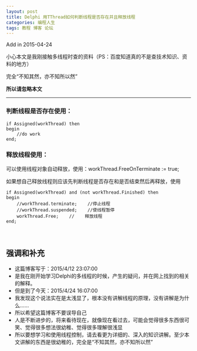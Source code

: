```yaml
---
layout: post
title: Delphi 用TThread如何判断线程是否存在并且释放线程
categories: 编程人生
tags: 教程 博客 论坛
---
```



Add in 2015-04-24

小心本文是我刚接触多线程时查的资料（PS：百度知道真的不是查技术知识、资料的地方）

完全“不知其然，亦不知所以然”

**所以请忽略本文**

----


### 判断线程是否存在使用：

    if Assigned(workThread) then
    begin
        //do work
    end;

### 释放线程使用：

可以使用线程对象自动释放，使用：workThread.FreeOnTerminate := true;

如果想自己释放线程则应该先判断线程是否存在和是否结束然后再释放，使用

    if Assigned(workThread) and (not workThread.Finished) then
    begin
        //workThread.terminate;    //停止线程
        //workThread.suspended;    //使线程暂停
        workThread.Free;    //    释放线程
    end;

　　

## 强调和补充

* 这篇博客写于：2015/4/12 23:07:00
* 是我在刚开始学习Delphi的多线程的时候，产生的疑问，并在网上找到的相关的解释。
* 但是到了今天：2015/4/24 16:07:00
* 我发现这个说法实在是太浅显了，根本没有讲解线程的原理，没有讲解是为什么……
* 所以希望这篇博客不要误导自己
* 人是不断进步的，将来看待现在，就像现在看过去，可能会觉得很多东西很可笑、觉得很多想法很幼稚、觉得很多理解很浅显
* 所以要想学习和使用线程控制，请去看更为详细的、深入的知识讲解。至少本文讲解的东西是很幼稚的，完全是“不知其然，亦不知所以然”